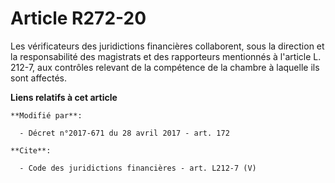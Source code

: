 # Article R272-20

Les vérificateurs des juridictions financières collaborent, sous la direction et la responsabilité des magistrats et des
rapporteurs mentionnés à l'article L. 212-7, aux contrôles relevant de la compétence de la chambre à laquelle ils sont
affectés.

**Liens relatifs à cet article**

	**Modifié par**:

	  - Décret n°2017-671 du 28 avril 2017 - art. 172

	**Cite**:

	  - Code des juridictions financières - art. L212-7 (V)
